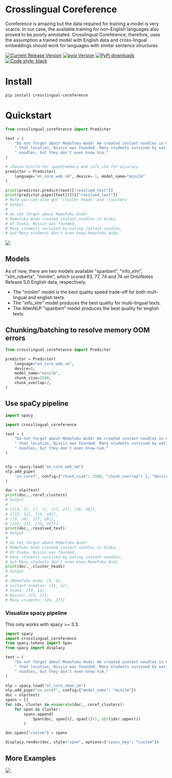 # Crosslingual Coreference
Coreference is amazing but the data required for training a model is very scarce. In our case, the available training for non-English languages also proved to be poorly annotated. Crosslingual Coreference, therefore, uses the assumption a trained model with English data and cross-lingual embeddings should work for languages with similar sentence structures.

[![Current Release Version](https://img.shields.io/github/release/pandora-intelligence/crosslingual-coreference.svg?style=flat-square&logo=github)](https://github.com/pandora-intelligence/crosslingual-coreference/releases)
[![pypi Version](https://img.shields.io/pypi/v/crosslingual-coreference.svg?style=flat-square&logo=pypi&logoColor=white)](https://pypi.org/project/crosslingual-coreference/)
[![PyPi downloads](https://static.pepy.tech/personalized-badge/crosslingual-coreference?period=total&units=international_system&left_color=grey&right_color=orange&left_text=pip%20downloads)](https://pypi.org/project/crosslingual-coreference/)
[![Code style: black](https://img.shields.io/badge/code%20style-black-000000.svg?style=flat-square)](https://github.com/ambv/black)

# Install

```
pip install crosslingual-coreference
```
# Quickstart
```python
from crosslingual_coreference import Predictor

text = (
    "Do not forget about Momofuku Ando! He created instant noodles in Osaka. At"
    " that location, Nissin was founded. Many students survived by eating these"
    " noodles, but they don't even know him."
)

# choose minilm for speed/memory and info_xlm for accuracy
predictor = Predictor(
    language="en_core_web_sm", device=-1, model_name="minilm"
)

print(predictor.predict(text)["resolved_text"])
print(predictor.pipe([text])[0]["resolved_text"])
# Note you can also get 'cluster_heads' and 'clusters'
# Output
#
# Do not forget about Momofuku Ando!
# Momofuku Ando created instant noodles in Osaka.
# At Osaka, Nissin was founded.
# Many students survived by eating instant noodles,
# but Many students don't even know Momofuku Ando.
```
![](https://raw.githubusercontent.com/Pandora-Intelligence/crosslingual-coreference/master/img/example_en.png)

## Models
As of now, there are two models available "spanbert", "info_xlm", "xlm_roberta", "minilm", which scored 83, 77, 74 and 74 on OntoNotes Release 5.0 English data, respectively.
- The "minilm" model is the best quality speed trade-off for both mult-lingual and english texts.
- The "info_xlm" model produces the best quality for multi-lingual texts.
- The AllenNLP "spanbert" model produces the best quality for english texts.

## Chunking/batching to resolve memory OOM errors

```python
from crosslingual_coreference import Predictor

predictor = Predictor(
    language="en_core_web_sm",
    device=0,
    model_name="minilm",
    chunk_size=2500,
    chunk_overlap=2,
)
```

## Use spaCy pipeline
```python
import spacy

import crosslingual_coreference

text = (
    "Do not forget about Momofuku Ando! He created instant noodles in Osaka. At"
    " that location, Nissin was founded. Many students survived by eating these"
    " noodles, but they don't even know him."
)


nlp = spacy.load("en_core_web_sm")
nlp.add_pipe(
    "xx_coref", config={"chunk_size": 2500, "chunk_overlap": 2, "device": 0}
)

doc = nlp(text)
print(doc._.coref_clusters)
# Output
#
# [[[4, 5], [7, 7], [27, 27], [36, 36]],
# [[12, 12], [15, 16]],
# [[9, 10], [27, 28]],
# [[22, 23], [31, 31]]]
print(doc._.resolved_text)
# Output
#
# Do not forget about Momofuku Ando!
# Momofuku Ando created instant noodles in Osaka.
# At Osaka, Nissin was founded.
# Many students survived by eating instant noodles,
# but Many students don't even know Momofuku Ando.
print(doc._.cluster_heads)
# Output
#
# {Momofuku Ando: [5, 6],
# instant noodles: [11, 12],
# Osaka: [14, 14],
# Nissin: [21, 21],
# Many students: [26, 27]}
```
### Visualize spacy pipeline
This only works with spacy >= 3.3.
```python
import spacy
import crosslingual_coreference
from spacy.tokens import Span
from spacy import displacy

text = (
    "Do not forget about Momofuku Ando! He created instant noodles in Osaka. At"
    " that location, Nissin was founded. Many students survived by eating these"
    " noodles, but they don't even know him."
)

nlp = spacy.load("nl_core_news_sm")
nlp.add_pipe("xx_coref", config={"model_name": "minilm"})
doc = nlp(text)
spans = []
for idx, cluster in enumerate(doc._.coref_clusters):
    for span in cluster:
        spans.append(
            Span(doc, span[0], span[1]+1, str(idx).upper())
        )

doc.spans["custom"] = spans

displacy.render(doc, style="span", options={"spans_key": "custom"})
```

## More Examples
![](https://raw.githubusercontent.com/Pandora-Intelligence/crosslingual-coreference/master/img/example_total.png)
